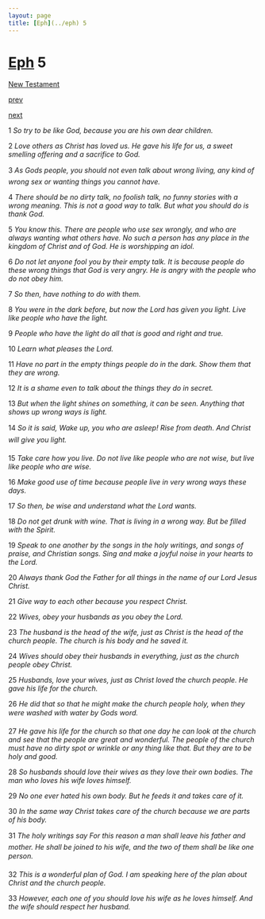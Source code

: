 ```yaml
---
layout: page
title: [Eph](../eph) 5
---
```


# [Eph](../eph) 5

[New Testament](/new-testament)


[prev](eph-4.html)


[next](eph-6.html)

1 _So try to be like God, because you are his own dear children._

2 _Love others as Christ has loved us. He gave his life for us, a sweet smelling offering and a sacrifice to God._

3 _As Gods people, you should not even talk about wrong living, any kind of wrong sex or wanting things you cannot have._

4 _There should be no dirty talk, no foolish talk, no funny stories with a wrong meaning.  This is not a good way to talk. But what you should do is thank God._

5 _You know this. There are people who use sex wrongly, and who are always wanting what others have. No such a person has any place in the kingdom of Christ and of God.  He is worshipping an idol._

6 _Do not let anyone fool you by their empty talk. It is because people do these wrong things that God is very angry. He is angry with the people who do not obey him._

7 _So then, have nothing to do with them._

8 _You were in the dark before, but now the Lord has given you light. Live like people who have the light._

9 _People who have the light do all that is good and right and true._

10 _Learn what pleases the Lord._

11 _Have no part in the empty things people do in the dark. Show them that they are wrong._

12 _It is a shame even to talk about the things they do in secret._

13 _But when the light shines on something, it can be seen. Anything that shows up wrong ways is light._

14 _So it is said, Wake up, you who are asleep! Rise from death. And Christ will give you light._

15 _Take care how you live. Do not live like people who are not wise, but live like people who are wise._

16 _Make good use of time because people live in very wrong ways these days._

17 _So then, be wise and understand what the Lord wants._

18 _Do not get drunk with wine. That is living in a wrong way. But be filled with the Spirit._

19 _Speak to one another by the songs in the holy writings, and songs of praise, and Christian songs. Sing and make a joyful noise in your hearts to the Lord._

20 _Always thank God the Father for all things in the name of our Lord Jesus Christ._

21 _Give way to each other because you respect Christ._

22 _Wives, obey your husbands as you obey the Lord._

23 _The husband is the head of the wife, just as Christ is the head of the church people. The church is his body and he saved it._

24 _Wives should obey their husbands in everything, just as the church people obey Christ._

25 _Husbands, love your wives, just as Christ loved the church people. He gave his life for the church._

26 _He did that so that he might make the church people holy, when they were washed with water by Gods word._

27 _He gave his life for the church so that one day he can look at the church and see that the people are great and wonderful. The people of the church must have no dirty spot or wrinkle or any thing like that. But they are to be holy and good._

28 _So husbands should love their wives as they love their own bodies. The man who loves his wife loves himself._

29 _No one ever hated his own body. But he feeds it and takes care of it._

30 _In the same way Christ takes care of the church because we are parts of his body._

31 _The holy writings say For this reason a man shall leave his father and mother. He shall be joined to his wife, and the two of them shall be like one person._

32 _This is a wonderful plan of God. I am speaking here of the plan about Christ and the church people._

33 _However, each one of you should love his wife as he loves himself. And the wife should respect her husband._

